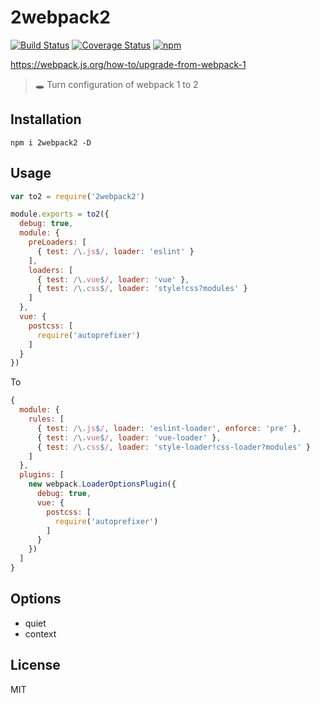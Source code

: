 # 2webpack2
[![Build Status](https://travis-ci.org/QingWei-Li/2webpack2.svg?branch=master)](https://travis-ci.org/QingWei-Li/2webpack2)
[![Coverage Status](https://coveralls.io/repos/github/QingWei-Li/2webpack2/badge.svg?branch=master)](https://coveralls.io/github/QingWei-Li/2webpack2?branch=master)
[![npm](https://img.shields.io/npm/v/2webpack2.svg)](https://www.npmjs.com/package/2webpack2)

https://webpack.js.org/how-to/upgrade-from-webpack-1

> 🕳️ Turn configuration of webpack 1 to 2

## Installation
```shell
npm i 2webpack2 -D
```

## Usage
```javascript
var to2 = require('2webpack2')

module.exports = to2({
  debug: true,
  module: {
    preLoaders: [
      { test: /\.js$/, loader: 'eslint' }
    ],
    loaders: [
      { test: /\.vue$/, loader: 'vue' },
      { test: /\.css$/, loader: 'style!css?modules' }
    ]
  },
  vue: {
    postcss: [
      require('autoprefixer')
    ]
  }
})
```

To

```javascript
{
  module: {
    rules: [
      { test: /\.js$/, loader: 'eslint-loader', enforce: 'pre' },
      { test: /\.vue$/, loader: 'vue-loader' },
      { test: /\.css$/, loader: 'style-loader!css-loader?modules' }
    ]
  },
  plugins: [
    new webpack.LoaderOptionsPlugin({
      debug: true,
      vue: {
        postcss: [
          require('autoprefixer')
        ]
      }
    })
  ]
}
```

## Options
- quiet
- context

## License
MIT
